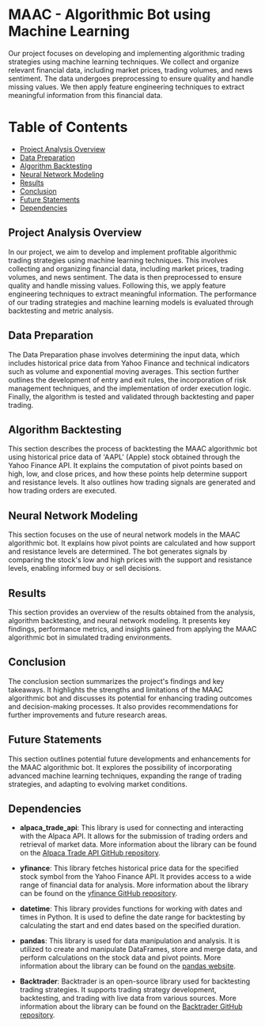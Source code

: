# MAAC - Algorithmic Bot using Machine Learning

Our project focuses on developing and implementing algorithmic trading strategies using machine learning techniques. We collect and organize relevant financial data, including market prices, trading volumes, and news sentiment. The data undergoes preprocessing to ensure quality and handle missing values. We then apply feature engineering techniques to extract meaningful information from this financial data.

# Table of Contents
* [Project Analysis Overview](#project-analysis-overview)
* [Data Preparation](#data-preparation)
* [Algorithm Backtesting](#algorithm-backtesting)
* [Neural Network Modeling](#neural-network-modeling)
* [Results](#results)
* [Conclusion](#conclusion)
* [Future Statements](#future-statements)
* [Dependencies](#dependencies)

## Project Analysis Overview

In our project, we aim to develop and implement profitable algorithmic trading strategies using machine learning techniques. This involves collecting and organizing financial data, including market prices, trading volumes, and news sentiment. The data is then preprocessed to ensure quality and handle missing values. Following this, we apply feature engineering techniques to extract meaningful information. The performance of our trading strategies and machine learning models is evaluated through backtesting and metric analysis.

## Data Preparation

The Data Preparation phase involves determining the input data, which includes historical price data from Yahoo Finance and technical indicators such as volume and exponential moving averages. This section further outlines the development of entry and exit rules, the incorporation of risk management techniques, and the implementation of order execution logic. Finally, the algorithm is tested and validated through backtesting and paper trading.

## Algorithm Backtesting

This section describes the process of backtesting the MAAC algorithmic bot using historical price data of 'AAPL' (Apple) stock obtained through the Yahoo Finance API. It explains the computation of pivot points based on high, low, and close prices, and how these points help determine support and resistance levels. It also outlines how trading signals are generated and how trading orders are executed.

## Neural Network Modeling

This section focuses on the use of neural network models in the MAAC algorithmic bot. It explains how pivot points are calculated and how support and resistance levels are determined. The bot generates signals by comparing the stock's low and high prices with the support and resistance levels, enabling informed buy or sell decisions.

## Results

This section provides an overview of the results obtained from the analysis, algorithm backtesting, and neural network modeling. It presents key findings, performance metrics, and insights gained from applying the MAAC algorithmic bot in simulated trading environments.

## Conclusion

The conclusion section summarizes the project's findings and key takeaways. It highlights the strengths and limitations of the MAAC algorithmic bot and discusses its potential for enhancing trading outcomes and decision-making processes. It also provides recommendations for further improvements and future research areas.

## Future Statements

This section outlines potential future developments and enhancements for the MAAC algorithmic bot. It explores the possibility of incorporating advanced machine learning techniques, expanding the range of trading strategies, and adapting to evolving market conditions.


## Dependencies

* **alpaca_trade_api**: This library is used for connecting and interacting with the Alpaca API. It allows for the submission of trading orders and retrieval of market data. More information about the library can be found on the [Alpaca Trade API GitHub repository](https://github.com/alpacahq/alpaca-trade-api-python).

* **yfinance**: This library fetches historical price data for the specified stock symbol from the Yahoo Finance API. It provides access to a wide range of financial data for analysis. More information about the library can be found on the [yfinance GitHub repository](https://github.com/ranaroussi/yfinance).

* **datetime**: This library provides functions for working with dates and times in Python. It is used to define the date range for backtesting by calculating the start and end dates based on the specified duration.

* **pandas**: This library is used for data manipulation and analysis. It is utilized to create and manipulate DataFrames, store and merge data, and perform calculations on the stock data and pivot points. More information about the library can be found on the [pandas website](https://pandas.pydata.org/).

* **Backtrader**: Backtrader is an open-source library used for backtesting trading strategies. It supports trading strategy development, backtesting, and trading with live data from various sources. More information about the library can be found on the [Backtrader GitHub repository](https://github.com/backtrader/backtrader).



